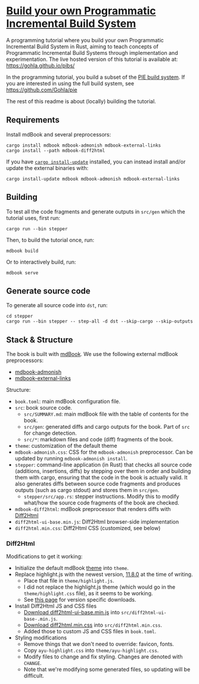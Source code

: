 # [Build your own Programmatic Incremental Build System](https://gohla.github.io/pibs/)

A programming tutorial where you build your own Programmatic Incremental Build System in Rust, aiming to teach concepts of Programmatic Incremental Build Systems through implementation and experimentation.
The live hosted version of this tutorial is available at: <https://gohla.github.io/pibs/>

In the programming tutorial, you build a subset of the [PIE build system](https://github.com/Gohla/pie).
If you are interested in using the full build system, see <https://github.com/Gohla/pie>

The rest of this readme is about (locally) building the tutorial.

## Requirements

Install mdBook and several preprocessors:

```shell
cargo install mdbook mdbook-admonish mdbook-external-links
cargo install --path mdbook-diff2html
```

If you have [`cargo install-update`](https://github.com/nabijaczleweli/cargo-update) installed, you can instead install and/or update the external binaries with:

```shell
cargo install-update mdbook mdbook-admonish mdbook-external-links
```

## Building

To test all the code fragments and generate outputs in `src/gen` which the tutorial uses, first run:

```shell
cargo run --bin stepper
```

Then, to build the tutorial once, run:

```shell
mdbook build
```

Or to interactively build, run:

```shell
mdbook serve
```

## Generate source code

To generate all source code into `dst`, run:

```shell
cd stepper
cargo run --bin stepper -- step-all -d dst --skip-cargo --skip-outputs
```

## Stack & Structure

The book is built with [mdBook](https://rust-lang.github.io/mdBook/).
We use the following external mdBook preprocessors:

- [mdbook-admonish](https://github.com/tommilligan/mdbook-admonish)
- [mdbook-external-links](https://github.com/jonahgoldwastaken/mdbook-external-links)

Structure:

- `book.toml`: main mdBook configuration file.
- `src`: book source code.
  - `src/SUMMARY.md`: main mdBook file with the table of contents for the book.
  - `src/gen`: generated diffs and cargo outputs for the book. Part of `src` for change detection.
  - `src/*`: markdown files and code (diff) fragments of the book.
- `theme`: customization of the default theme
- `mdbook-admonish.css`: CSS for the `mdbook-admonish` preprocessor. Can be updated by running `mdbook-admonish install`.
- `stepper`: command-line application (in Rust) that checks all source code (additions, insertions, diffs) by stepping over them in order and building them with cargo, ensuring that the code in the book is actually valid. It also generates diffs between source code fragments and produces outputs (such as cargo stdout) and stores them in `src/gen`.
  - `stepper/src/app.rs`: stepper instructions. Modify this to modify what/how the source code fragments of the book are checked.
- `mdbook-diff2html`: mdBook preprocessor that renders diffs with [Diff2Html](https://github.com/rtfpessoa/diff2html)
- `diff2html-ui-base.min.js`: Diff2Html browser-side implementation
- `diff2html.min.css`: Diff2Html CSS (customized, see below)

### Diff2Html

Modifications to get it working:

- Initialize the default mdBook [theme](https://rust-lang.github.io/mdBook/format/theme/index.html) into `theme`.
- Replace highlight.js with the newest version, [11.8.0](https://cdnjs.cloudflare.com/ajax/libs/highlight.js/11.8.0/highlight.min.js) at the time of writing.
  - Place that file in `theme/highlight.js`.
  - I did not replace the highlight.js theme (which would go in the `theme/highlight.css` file), as it seems to be working.
  - See [this page](https://cdnjs.com/libraries/highlight.js) for version specific downloads.
- Install Diff2Html JS and CSS files
  - [Download diff2html-ui-base.min.js](https://cdn.jsdelivr.net/npm/diff2html@3.4.42/bundles/js/diff2html-ui-base.min.js) into `src/diff2html-ui-base-.min.js`.
  - [Download diff2html.min.css](https://cdn.jsdelivr.net/npm/diff2html@3.4.42/bundles/css/diff2html.min.css) into `src/diff2html.min.css`.
  - Added those to custom JS and CSS files in `book.toml`.
- Styling modifications
  - Remove things that we don't need to override: favicon, fonts.
  - Copy `ayu-highlight.css` into `theme/ayu-highlight.css`.
  - Modify files to change and fix styling. Changes are denoted with `CHANGE`.
  - Note that we're modifying some generated files, so updating will be difficult.
